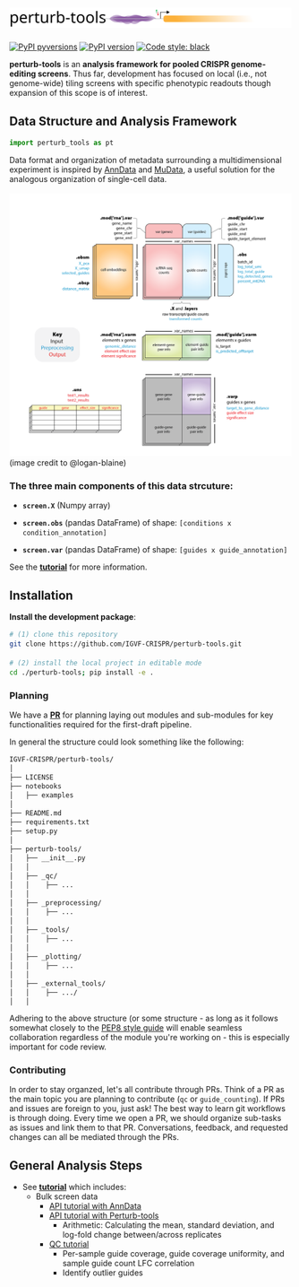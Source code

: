 # ![perturb-tools_logo](docs/images/perturb_tools_logo.svg)

[![PyPI pyversions](https://img.shields.io/pypi/pyversions/perturb-tools.svg)](https://pypi.python.org/pypi/perturb-tools/)
[![PyPI version](https://badge.fury.io/py/perturb-tools.svg)](https://badge.fury.io/py/perturb-tools)
[![Code style: black](https://img.shields.io/badge/code%20style-black-000000.svg)](https://github.com/psf/black)

**perturb-tools** is an **analysis framework for pooled CRISPR genome-editing screens**. Thus far, development has focused on local (i.e., not genome-wide) tiling screens with specific phenotypic readouts though expansion of this scope is of interest. 




## Data Structure and Analysis Framework

```python
import perturb_tools as pt

```

Data format and organization of metadata surrounding a multidimensional experiment is inspired by [AnnData](https://anndata.readthedocs.io/en/stable/) and [MuData](https://mudata.readthedocs.io/en/latest/), a useful solution for the analogous organization of single-cell data.
<br></br>
<img src="docs/images/mudata_schema.png" width="800"/>
(image credit to @logan-blaine)

### The three main components of this data strcuture:

* **`screen.X`** (Numpy array)

* **`screen.obs`** (pandas DataFrame) of shape: `[conditions x condition_annotation]`

* **`screen.var`** (pandas DataFrame) of shape: `[guides x guide_annotation]`

See the [**tutorial**](notebooks/bulk/basic_api_demo.ipynb) for more information.


## Installation

**Install the development package**:
```BASH
# (1) clone this repository
git clone https://github.com/IGVF-CRISPR/perturb-tools.git

# (2) install the local project in editable mode
cd ./perturb-tools; pip install -e .
```


### Planning

We have a **[PR](https://github.com/IGVF-CRISPR/perturb-tools/pull/2)** for planning laying out modules and sub-modules for key functionalities required for the first-draft pipeline.

In general the structure could look something like the following:

```
IGVF-CRISPR/perturb-tools/
│
├── LICENSE
├── notebooks
│   ├── examples
│   
├── README.md
├── requirements.txt
├── setup.py
│
├── perturb-tools/
│   ├── __init__.py  
│   │    
│   ├── _qc/
│   │    ├── ...
│   │  
│   ├── _preprocessing/
│   │    ├── ...
│   │  
│   ├── _tools/
│   │    ├── ...
│   │  
│   ├── _plotting/
│   │    ├── ...
│   │     
│   ├── _external_tools/
│   │    ├── .../
│   │    
```

Adhering to the above structure (or some structure - as long as it follows somewhat closely to the [PEP8 style guide](https://www.python.org/dev/peps/pep-0008/) will enable seamless collaboration regardless of the module you're working on - this is especially important for code review. 

### Contributing

In order to stay organzed, let's all contribute through PRs. Think of a PR as the main topic you are planning to contribute (`qc` or `guide_counting`). If PRs and issues are foreign to you, just ask! The best way to learn git workflows is through doing. Every time we open a PR, we should organize sub-tasks as issues and link them to that PR. Conversations, feedback, and requested changes can all be mediated through the PRs. 

## General Analysis Steps
* See [**tutorial**](notebooks/) which includes:
  * Bulk screen data
    * [API tutorial with AnnData](notebooks/bulk/anndata_demo.ipynb)
    * [API tutorial with Perturb-tools](notebooks/bulk/basic_api_demo.ipynb)
      * Arithmetic: Calculating the mean, standard deviation, and log-fold change between/across replicates
    * [QC tutorial](notebooks/bulk/sample_quality_report.ipynb)
      * Per-sample guide coverage, guide coverage uniformity, and sample guide count LFC correlation
      * Identify outlier guides

